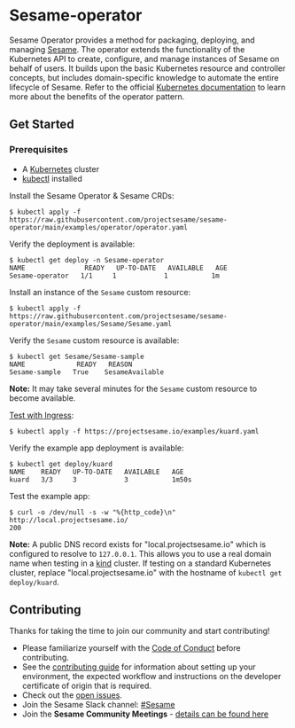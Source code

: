 # Sesame-operator
Sesame Operator provides a method for packaging, deploying, and managing [Sesame][1]. The operator extends the
functionality of the Kubernetes API to create, configure, and manage instances of Sesame on behalf of users. It builds
upon the basic Kubernetes resource and controller concepts, but includes domain-specific knowledge to automate the
entire lifecycle of Sesame. Refer to the official [Kubernetes documentation][2] to learn more about the benefits of the
operator pattern.

## Get Started

### Prerequisites

* A [Kubernetes](https://kubernetes.io/) cluster
* [kubectl](https://kubernetes.io/docs/tasks/tools/install-kubectl/) installed

Install the Sesame Operator & Sesame CRDs:
```
$ kubectl apply -f https://raw.githubusercontent.com/projectsesame/sesame-operator/main/examples/operator/operator.yaml
```

Verify the deployment is available:
```
$ kubectl get deploy -n Sesame-operator
NAME               READY   UP-TO-DATE   AVAILABLE   AGE
Sesame-operator   1/1     1            1           1m
```

Install an instance of the `Sesame` custom resource:
```
$ kubectl apply -f https://raw.githubusercontent.com/projectsesame/sesame-operator/main/examples/Sesame/Sesame.yaml
```

Verify the `Sesame` custom resource is available:
```
$ kubectl get Sesame/Sesame-sample
NAME             READY   REASON
Sesame-sample   True    SesameAvailable
```

__Note:__ It may take several minutes for the `Sesame` custom resource to become available.

[Test with Ingress](https://projectsesame.io/docs/main/deploy-options/#test-with-ingress):
```
$ kubectl apply -f https://projectsesame.io/examples/kuard.yaml
```

Verify the example app deployment is available:
```
$ kubectl get deploy/kuard
NAME    READY   UP-TO-DATE   AVAILABLE   AGE
kuard   3/3     3            3           1m50s
```

Test the example app:
```
$ curl -o /dev/null -s -w "%{http_code}\n" http://local.projectsesame.io/
200
```

**Note:** A public DNS record exists for "local.projectsesame.io" which is
configured to resolve to `127.0.0.1`. This allows you to use a real domain name
when testing in a [kind](https://kind.sigs.k8s.io/) cluster. If testing on a
standard Kubernetes cluster, replace "local.projectsesame.io" with the
hostname of `kubectl get deploy/kuard`.

## Contributing

Thanks for taking the time to join our community and start contributing!

- Please familiarize yourself with the
[Code of Conduct](https://github.com/projectsesame/Sesame/blob/main/CODE_OF_CONDUCT.md) before contributing.
- See the [contributing guide](docs/CONTRIBUTING.md) for information about setting up your environment, the expected
workflow and instructions on the developer certificate of origin that is required.
- Check out the [open issues](https://github.com/projectsesame/sesame-operator/issues).
- Join the Sesame Slack channel: [#Sesame](https://kubernetes.slack.com/messages/Sesame/)
- Join the **Sesame Community Meetings** - [details can be found here](https://projectsesame.io/community)

[1]: https://projectsesame.io/
[2]: https://kubernetes.io/docs/concepts/extend-kubernetes/operator/
